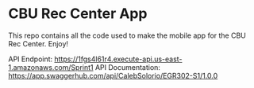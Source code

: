 # CBU Rec Center App

This repo contains all the code used to make the mobile app for the CBU Rec Center. Enjoy!

API Endpoint: https://1fgs4l61r4.execute-api.us-east-1.amazonaws.com/Sprint1
API Documentation: https://app.swaggerhub.com/api/CalebSolorio/EGR302-S1/1.0.0

